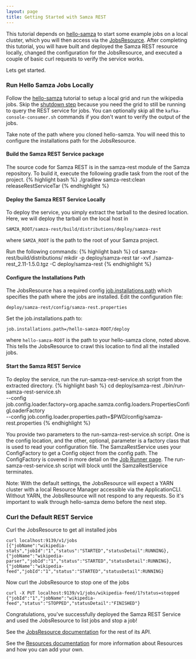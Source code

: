 ```yaml
---
layout: page
title: Getting Started with Samza REST
---
```

<!--
   Licensed to the Apache Software Foundation (ASF) under one or more
   contributor license agreements.  See the NOTICE file distributed with
   this work for additional information regarding copyright ownership.
   The ASF licenses this file to You under the Apache License, Version 2.0
   (the "License"); you may not use this file except in compliance with
   the License.  You may obtain a copy of the License at

       http://www.apache.org/licenses/LICENSE-2.0

   Unless required by applicable law or agreed to in writing, software
   distributed under the License is distributed on an "AS IS" BASIS,
   WITHOUT WARRANTIES OR CONDITIONS OF ANY KIND, either express or implied.
   See the License for the specific language governing permissions and
   limitations under the License.
-->

This tutorial depends on [hello-samza](../../../startup/hello-samza/{{site.version}}/) to start some example jobs on a local cluster, which you will then access via the [JobsResource](../../documentation/{{site.version}}/rest/resources/jobs.html). After completing this tutorial, you will have built and deployed the Samza REST resource locally, changed the configuration for the JobsResource, and executed a couple of basic curl requests to verify the service works.

Lets get started.

### Run Hello Samza Jobs Locally

Follow the [hello-samza](../../../startup/hello-samza/{{site.version}}/) tutorial to setup a local grid and run the wikipedia jobs. Skip the [shutdown step](../../../startup/hello-samza/{{site.version}}/#shutdown) because you need the grid to still be running to query the REST service for jobs. You can optionally skip all the ```kafka-console-consumer.sh``` commands if you don't want to verify the output of the jobs.

Take note of the path where you cloned hello-samza. You will need this to configure the installations path for the JobsResource.


#### Build the Samza REST Service package
The source code for Samza REST is in the samza-rest module of the Samza repository. To build it, execute the following gradle task from the root of the project.
{% highlight bash %}
./gradlew samza-rest:clean releaseRestServiceTar
{% endhighlight %}

#### Deploy the Samza REST Service Locally
To deploy the service, you simply extract the tarball to the desired location. Here, we will deploy the tarball on the local host in

```
SAMZA_ROOT/samza-rest/build/distributions/deploy/samza-rest
```
where ```SAMZA_ROOT``` is the path to the root of your Samza project.

Run the following commands:
{% highlight bash %}
cd samza-rest/build/distributions/
mkdir -p deploy/samza-rest
tar -xvf ./samza-rest_2.11-1.5.0.tgz -C deploy/samza-rest
{% endhighlight %}

#### Configure the Installations Path
The JobsResource has a required config [job.installations.path](../../documentation/{{site.version}}/rest/resources/jobs.html#configuration) which specifies the path where the jobs are installed. Edit the configuration file:

```
deploy/samza-rest/config/samza-rest.properties
```

Set the job.installations.path to:

```
job.installations.path=/hello-samza-ROOT/deploy
```

where ```hello-samza-ROOT``` is the path to your hello-samza clone, noted above. This tells the JobsResource to crawl this location to find all the installed jobs.

#### Start the Samza REST Service
To deploy the service, run the run-samza-rest-service.sh script from the extracted directory.
{% highlight bash %}
cd deploy/samza-rest
./bin/run-samza-rest-service.sh  \
  --config job.config.loader.factory=org.apache.samza.config.loaders.PropertiesConfigLoaderFactory \
  --config job.config.loader.properties.path=$PWD/config/samza-rest.properties
{% endhighlight %}

You provide two parameters to the run-samza-rest-service.sh script. One is the config location, and the other, optional, parameter is a factory class that is used to read your configuration file. The SamzaRestService uses your ConfigFactory to get a Config object from the config path. The ConfigFactory is covered in more detail on the [Job Runner page](../../documentation/{{site.version}}/jobs/job-runner.html). The run-samza-rest-service.sh script will block until the SamzaRestService terminates.

Note: With the default settings, the JobsResource will expect a YARN cluster with a local Resource Manager accessible via the ApplicationCLI. Without YARN, the JobsResource will not respond to any requests. So it's important to walk through hello-samza demo before the next step.


### Curl the Default REST Service
Curl the JobsResource to get all installed jobs

```
curl localhost:9139/v1/jobs
[{"jobName":"wikipedia-stats","jobId":"1","status":"STARTED","statusDetail":RUNNING},{"jobName":"wikipedia-parser","jobId":"1","status":"STARTED","statusDetail":RUNNING},{"jobName":"wikipedia-feed","jobId":"1","status":"STARTED","statusDetail":RUNNING}
```

Now curl the JobsResource to stop one of the jobs

```
curl -X PUT localhost:9139/v1/jobs/wikipedia-feed/1?status=stopped
{"jobId":"1","jobName":"wikipedia-feed","status":"STOPPED","statusDetail":"FINISHED"}
```

Congratulations, you've successfully deployed the Samza REST Service and used the JobsResource to list jobs and stop a job!

See the [JobsResource documentation](../../documentation/{{site.version}}/rest/resources/jobs.html) for the rest of its API.

See the [Resources documentation](../../documentation/{{site.version}}/rest/resources.html) for more information about Resources and how you can add your own.
